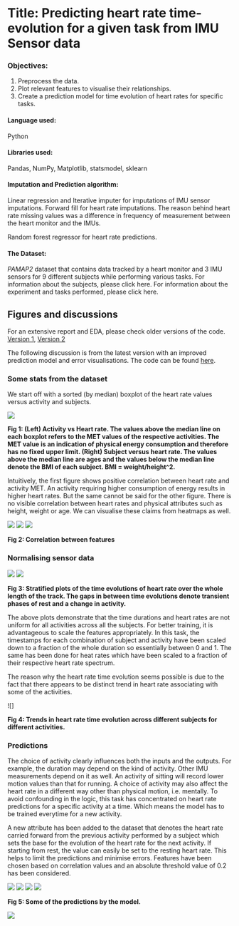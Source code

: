 # Title: Predicting heart rate time-evolution for a given task from IMU Sensor data 

### Objectives:
1. Preprocess the data.
2. Plot relevant features to visualise their relationships.
4. Create a prediction model for time evolution of heart rates for specific tasks.

#### Language used:
Python

#### Libraries used:
Pandas, NumPy, Matplotlib, statsmodel, sklearn

#### Imputation and Prediction algorithm:
Linear regression and Iterative imputer for imputations of IMU sensor imputations. Forward fill for heart rate imputations. The reason behind heart rate missing values was a difference in frequency of measurement between the heart monitor and the IMUs.

Random forest regressor for heart rate predictions.

#### The Dataset:
*PAMAP2* dataset that contains data tracked by a heart monitor and 3 IMU sensors for 9 different subjects while performing various tasks. For information about the subjects, please click here. For information about the experiment and tasks performed, please click here.

## Figures and discussions

For an extensive report and EDA, please check older versions of the code. [Version 1](https://github.com/rud-ninja/IMU_Sensors_EDA/blob/main/IMU_sensor_analysis_code.ipynb), [Version 2](https://github.com/rud-ninja/IMU_Sensors_EDA/blob/main/IMU_new_2.ipynb)

The following discussion is from the latest version with an improved prediction model and error visualisations. The code can be found [here](https://github.com/rud-ninja/IMU_Sensors_EDA/blob/main/IMU4.ipynb).

### Some stats from the dataset

We start off with a sorted (by median) boxplot of the heart rate values versus activity and subjects.

![](https://github.com/rud-ninja/IMU_Sensors_EDA/blob/main/imgs/boxplots_hr.png)

**Fig 1: (Left) Activity vs Heart rate. The values above the median line on each boxplot refers to the MET values of the respective activities. The MET value is an indication of physical energy consumption and therefore has no fixed upper limit. (Right) Subject versus heart rate. The values above the median line are ages and the values below the median line denote the BMI of each subject. BMI = weight/height^2.**

Intuitively, the first figure shows positive correlation between heart rate and activity MET. An activity requiring higher consumption of energy results in higher heart rates. But the same cannot be said for the other figure. There is no visible correlation between heart rates and physical attributes such as height, weight or age. We can visualise these claims from heatmaps as well.

![](https://github.com/rud-ninja/IMU_Sensors_EDA/blob/main/imgs/corr_imu_hr.png) ![](https://github.com/rud-ninja/IMU_Sensors_EDA/blob/main/imgs/corr_pa_hr.png)
![](https://github.com/rud-ninja/IMU_Sensors_EDA/blob/main/imgs/corr_imu_pa.png)

**Fig 2: Correlation between features**


### Normalising sensor data

![](https://github.com/rud-ninja/IMU_Sensors_EDA/blob/main/new_imgs/hr%20vs%20time%20per%20age.png)
![](https://github.com/rud-ninja/IMU_Sensors_EDA/blob/main/new_imgs/hr%20vs%20time%20per%20bmi.png)

**Fig 3: Stratified plots of the time evolutions of heart rate over the whole length of the track. The gaps in between time evolutions denote transient phases of rest and a change in activity.**

The above plots demonstrate that the time durations and heart rates are not uniform for all activities across all the subjects. For better training, it is advantageous to scale the features appropriately. In this task, the timestamps for each combination of subject and activity have been scaled down to a fraction of the whole duration so essentially between 0 and 1. The same has been done for heat rates which have been scaled to a fraction of their respective heart rate spectrum.

The reason why the heart rate time evolution seems possible is due to the fact that there appears to be distinct trend in heart rate associating with some of the activities.

![]

**Fig 4: Trends in heart rate time evolution across different subjects for different activities.**

### Predictions

The choice of activity clearly influences both the inputs and the outputs. For example, the duration may depend on the kind of activity. Other IMU measurements depend on it as well. An activity of sitting will record lower motion values than that for running. A choice of activity may also affect the heart rate in a different way other than physical motion, i.e. mentally. To avoid confounding in the logic, this task has concentrated on heart rate predictions for a specific activity at a time. Which means the model has to be trained everytime for a new activity.

A new attribute has been added to the dataset that denotes the heart rate carried forward from the previous activity performed by a subject which sets the base for the evolution of the heart rate for the next activity. If starting from rest, the value can easily be set to the resting heart rate. This helps to limit the predictions and minimise errors. Features have been chosen based on correlation values and an absolute threshold value of 0.2 has been considered.

![](https://github.com/rud-ninja/IMU_Sensors_EDA/blob/main/imgs/cycling_prediction.png)
![](https://github.com/rud-ninja/IMU_Sensors_EDA/blob/main/imgs/lying_prediction.png)
![](https://github.com/rud-ninja/IMU_Sensors_EDA/blob/main/imgs/rope_jumping_prediction.png)
![](https://github.com/rud-ninja/IMU_Sensors_EDA/blob/main/imgs/running_prediction.png)

**Fig 5: Some of the predictions by the model.**

![](https://github.com/rud-ninja/IMU_Sensors_EDA/blob/main/new_imgs/pie.png)
